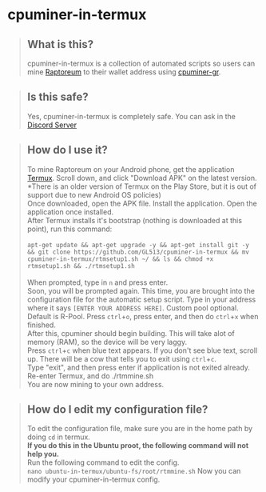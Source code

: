 # cpuminer-in-termux

> ## What is this?
> cpuminer-in-termux is a collection of automated scripts so users can mine [Raptoreum](https://raptoreum.com/) to their wallet address using [cpuminer-gr](https://github.com/michal-zurkowski/cpuminer-gr).

> ## Is this safe?
> Yes, cpuminer-in-termux is completely safe. You can ask in the [Discord Server](https://discord.gg/Raptoreum)

> ## How do I use it?
> To mine Raptoreum on your Android phone, get the application [Termux](https://f-droid.org/en/packages/com.termux/). Scroll down, and click "Download APK" on the latest version. *There is an older version of Termux on the Play Store, but it is out of support due to new Android OS policies)<br>
> Once downloaded, open the APK file. Install the application. Open the application once installed.<br>
> After Termux installs it's bootstrap (nothing is downloaded at this point), run this command:<br><br>
`apt-get update && apt-get upgrade -y && apt-get install git -y && git clone https://github.com/GL513/cpuminer-in-termux && mv cpuminer-in-termux/rtmsetup1.sh ~/ && ls && chmod +x rtmsetup1.sh && ./rtmsetup1.sh`
<br><br>
> When prompted, type in `n` and press enter.<br>
> Soon, you will be prompted again. This time, you are brought into the configuration file for the automatic setup script. Type in your address where it says `[ENTER YOUR ADDRESS HERE]`. Custom pool optional. Default is R-Pool. Press `ctrl`+`o`, press enter, and then do `ctrl`+`x` when finished.<br>
> After this, cpuminer should begin building. This will take alot of memory (RAM), so the device will be very laggy.<br>
> Press `ctrl`+`c` when blue text appears. If you don't see blue text, scroll up. There will be a cow that tells you to exit using `ctrl`+`c`.<br>
> Type "exit", and then press enter if application is not exited already.<br>
> Re-enter Termux, and do ./rtmmine.sh<br>
> You are now mining to your own address.<br>

> ## How do I edit my configuration file?
> To edit the configuration file, make sure you are in the home path by doing `cd` in termux.<br>
> **If you do this in the Ubuntu proot, the following command will not help you.**<br>
> Run the following command to edit the config. <br>
`nano ubuntu-in-termux/ubuntu-fs/root/rtmmine.sh`
> Now you can modify your cpuminer-in-termux config.

